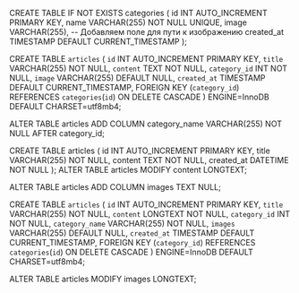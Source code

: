 CREATE TABLE IF NOT EXISTS categories (
id INT AUTO_INCREMENT PRIMARY KEY,
name VARCHAR(255) NOT NULL UNIQUE,
image VARCHAR(255), -- Добавляем поле для пути к изображению
created_at TIMESTAMP DEFAULT CURRENT_TIMESTAMP
);

CREATE TABLE `articles` (
`id` INT AUTO_INCREMENT PRIMARY KEY,
`title` VARCHAR(255) NOT NULL,
`content` TEXT NOT NULL,
`category_id` INT NOT NULL,
`image` VARCHAR(255) DEFAULT NULL,
`created_at` TIMESTAMP DEFAULT CURRENT_TIMESTAMP,
FOREIGN KEY (`category_id`) REFERENCES `categories`(`id`) ON DELETE CASCADE
) ENGINE=InnoDB DEFAULT CHARSET=utf8mb4;

ALTER TABLE articles ADD COLUMN category_name VARCHAR(255) NOT NULL AFTER category_id;

CREATE TABLE articles (
id INT AUTO_INCREMENT PRIMARY KEY,
title VARCHAR(255) NOT NULL,
content TEXT NOT NULL,
created_at DATETIME NOT NULL
);
ALTER TABLE articles MODIFY content LONGTEXT;

ALTER TABLE articles
ADD COLUMN images TEXT NULL;

CREATE TABLE `articles` (
`id` INT AUTO_INCREMENT PRIMARY KEY,
`title` VARCHAR(255) NOT NULL,
`content` LONGTEXT NOT NULL,
`category_id` INT NOT NULL,
`category_name` VARCHAR(255) NOT NULL,
`images` VARCHAR(255) DEFAULT NULL,
`created_at` TIMESTAMP DEFAULT CURRENT_TIMESTAMP,
FOREIGN KEY (`category_id`) REFERENCES `categories`(`id`) ON DELETE CASCADE
) ENGINE=InnoDB DEFAULT CHARSET=utf8mb4;

ALTER TABLE articles MODIFY images LONGTEXT;

